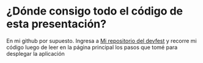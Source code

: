 ¿Dónde consigo todo el código de esta presentación?
====================================================

En mi github por supuesto. Ingresa a [Mi repositorio del devfest](https://github.com/hmetaute/devfest) y recorre mi código luego de leer en la página principal los pasos que tomé para desplegar la aplicación